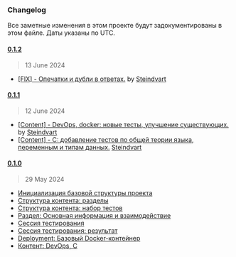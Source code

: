 ### Changelog

Все заметные изменения в этом проекте будут задокументированы в этом файле. Даты указаны по UTC.

#### [0.1.2](https://github.com/Steindvart/study-assist-bot/releases/tag/0.1.1)
> 13 June 2024

- [[FIX] - Опечатки и дубли в ответах.](https://github.com/Steindvart/study-assist-bot/pull/34) by [Steindvart](https://github.com/Steindvart)


#### [0.1.1](https://github.com/Steindvart/study-assist-bot/releases/tag/0.1.1)
> 12 June 2024

- [[Content] - DevOps, docker: новые тесты, улучшение существующих.](https://github.com/Steindvart/study-assist-bot/pull/23) by [Steindvart](https://github.com/Steindvart)
- [[Content] - C: добавление тестов по общей теории языка, переменным и типам данных.](https://github.com/Steindvart/study-assist-bot/pull/33) [Steindvart](https://github.com/Steindvart)


#### [0.1.0](https://github.com/Steindvart/study-assist-bot/releases/tag/0.1.0)
> 29 May 2024

- [Инициализация базовой структуры проекта](https://github.com/Steindvart/study-assist-bot/pull/4)
- [Структура контента: разделы](https://github.com/Steindvart/study-assist-bot/pull/7)
- [Структура контента: набор тестов](https://github.com/Steindvart/study-assist-bot/pull/8)
- [Раздел: Основная информация и взаимодействие](https://github.com/Steindvart/study-assist-bot/pull/10)
- [Сессия тестирования](https://github.com/Steindvart/study-assist-bot/pull/12)
- [Сессия тестирования: результат](https://github.com/Steindvart/study-assist-bot/pull/14)
- [Deployment: Базовый Docker-контейнер](https://github.com/Steindvart/study-assist-bot/pull/16)
- [Контент: DevOps, C](https://github.com/Steindvart/study-assist-bot/pull/19)